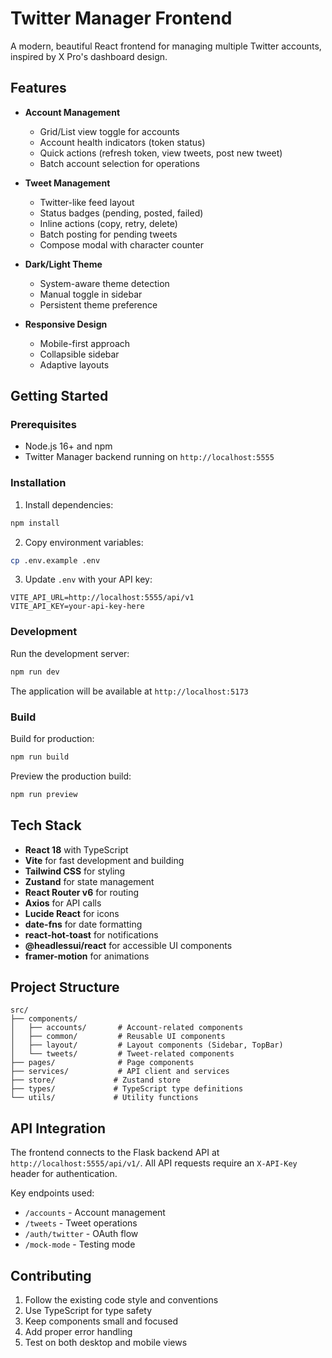 # Twitter Manager Frontend

A modern, beautiful React frontend for managing multiple Twitter accounts, inspired by X Pro's dashboard design.

## Features

- **Account Management**
  - Grid/List view toggle for accounts
  - Account health indicators (token status)
  - Quick actions (refresh token, view tweets, post new tweet)
  - Batch account selection for operations

- **Tweet Management**
  - Twitter-like feed layout
  - Status badges (pending, posted, failed)
  - Inline actions (copy, retry, delete)
  - Batch posting for pending tweets
  - Compose modal with character counter

- **Dark/Light Theme**
  - System-aware theme detection
  - Manual toggle in sidebar
  - Persistent theme preference

- **Responsive Design**
  - Mobile-first approach
  - Collapsible sidebar
  - Adaptive layouts

## Getting Started

### Prerequisites

- Node.js 16+ and npm
- Twitter Manager backend running on `http://localhost:5555`

### Installation

1. Install dependencies:
```bash
npm install
```

2. Copy environment variables:
```bash
cp .env.example .env
```

3. Update `.env` with your API key:
```
VITE_API_URL=http://localhost:5555/api/v1
VITE_API_KEY=your-api-key-here
```

### Development

Run the development server:

```bash
npm run dev
```

The application will be available at `http://localhost:5173`

### Build

Build for production:

```bash
npm run build
```

Preview the production build:

```bash
npm run preview
```

## Tech Stack

- **React 18** with TypeScript
- **Vite** for fast development and building
- **Tailwind CSS** for styling
- **Zustand** for state management
- **React Router v6** for routing
- **Axios** for API calls
- **Lucide React** for icons
- **date-fns** for date formatting
- **react-hot-toast** for notifications
- **@headlessui/react** for accessible UI components
- **framer-motion** for animations

## Project Structure

```
src/
├── components/
│   ├── accounts/       # Account-related components
│   ├── common/         # Reusable UI components
│   ├── layout/         # Layout components (Sidebar, TopBar)
│   └── tweets/         # Tweet-related components
├── pages/              # Page components
├── services/           # API client and services
├── store/             # Zustand store
├── types/             # TypeScript type definitions
└── utils/             # Utility functions
```

## API Integration

The frontend connects to the Flask backend API at `http://localhost:5555/api/v1/`. All API requests require an `X-API-Key` header for authentication.

Key endpoints used:
- `/accounts` - Account management
- `/tweets` - Tweet operations
- `/auth/twitter` - OAuth flow
- `/mock-mode` - Testing mode

## Contributing

1. Follow the existing code style and conventions
2. Use TypeScript for type safety
3. Keep components small and focused
4. Add proper error handling
5. Test on both desktop and mobile views
